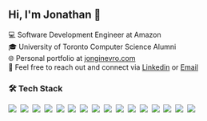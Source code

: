 ## Hi, I'm Jonathan 👋
💻 Software Development Engineer at Amazon \
🎓 University of Toronto Computer Science Alumni \
🌐 Personal portfolio at [jonginevro.com](https://www.jonginevro.com) \
🤝 Feel free to reach out and connect via [Linkedin](https://www.linkedin.com/in/jonathan-ginevro) or [Email](mailto:jonathan.ginevro@outlook.com) 

### 🛠️ Tech Stack
<img src="https://img.shields.io/badge/Angular-DD0031?style=for-the-badge&logo=angular&logoColor=white"/>&nbsp;
<img src="https://img.shields.io/badge/Django-092E20?style=for-the-badge&logo=django&logoColor=green"/>&nbsp;
<img src="https://img.shields.io/badge/Flask-000000?style=for-the-badge&logo=flask&logoColor=white"/>&nbsp;
<img src="https://img.shields.io/badge/gradle-02303A?style=for-the-badge&logo=gradle&logoColor=white"/>&nbsp;
<img src="https://img.shields.io/badge/React-20232A?style=for-the-badge&logo=react&logoColor=61DAFB"/>&nbsp;
<img src="https://img.shields.io/badge/C-00599C?style=for-the-badge&logo=c&logoColor=white"/>&nbsp;
<img src="https://img.shields.io/badge/CSS3-1572B6?style=for-the-badge&logo=css3&logoColor=white"/>&nbsp;
<img src="https://img.shields.io/badge/Go-00ADD8?style=for-the-badge&logo=go&logoColor=white"/>&nbsp;
<img src="https://img.shields.io/badge/HTML5-E34F26?style=for-the-badge&logo=html5&logoColor=white"/>&nbsp;
<img src="https://img.shields.io/badge/JavaScript-323330?style=for-the-badge&logo=javascript&logoColor=F7DF1E"/>&nbsp;
<img src="https://img.shields.io/badge/Kotlin-0095D5?&style=for-the-badge&logo=kotlin&logoColor=white"/>&nbsp;
<img src="https://img.shields.io/badge/Numpy-777BB4?style=for-the-badge&logo=numpy&logoColor=white"/>&nbsp;
<img src="https://img.shields.io/badge/Pandas-2C2D72?style=for-the-badge&logo=pandas&logoColor=white"/>&nbsp;
<img src="https://img.shields.io/badge/Python-FFD43B?style=for-the-badge&logo=python&logoColor=blue"/>&nbsp;
<img src="https://img.shields.io/badge/R-276DC3?style=for-the-badge&logo=r&logoColor=white"/>&nbsp;
<img src="https://img.shields.io/badge/TypeScript-007ACC?style=for-the-badge&logo=typescript&logoColor=white"/>
